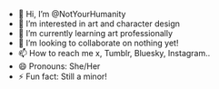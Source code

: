 - 👋 Hi, I’m @NotYourHumanity
- 👀 I’m interested in art and character design
- 🌱 I’m currently learning art professionally
- 💞️ I’m looking to collaborate on nothing yet!
- 📫 How to reach me x, Tumblr, Bluesky, Instagram..
- 😄 Pronouns: She/Her
- ⚡ Fun fact: Still a minor!

<!---
NotYourHumanity/NotYourHumanity is a ✨ special ✨ repository because its `README.md` (this file) appears on your GitHub profile.
You can click the Preview link to take a look at your changes.
--->
